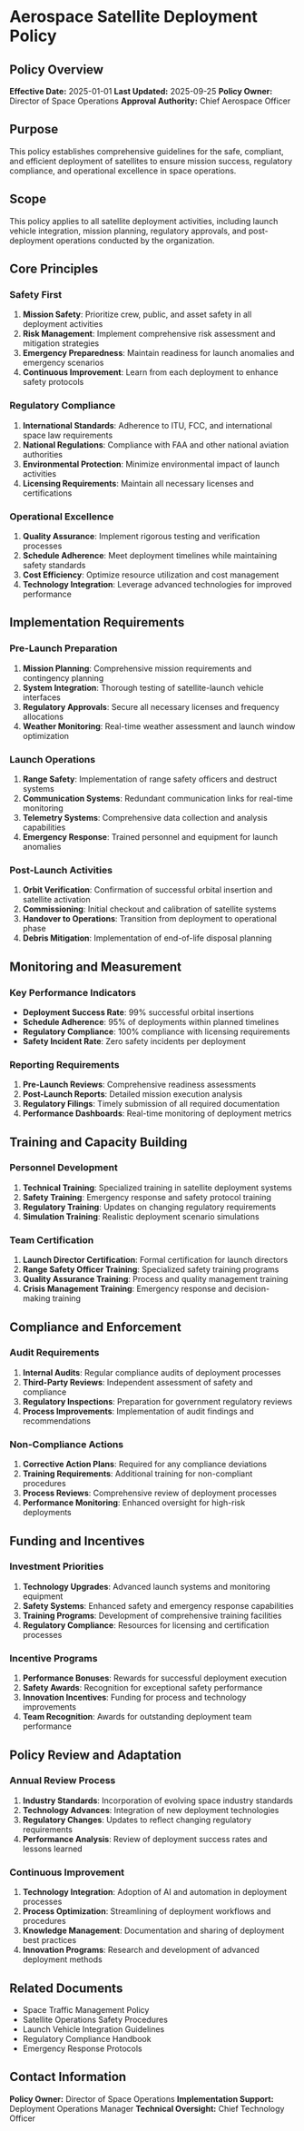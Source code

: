 # Aerospace Satellite Deployment Policy

## Policy Overview
**Effective Date:** 2025-01-01
**Last Updated:** 2025-09-25
**Policy Owner:** Director of Space Operations
**Approval Authority:** Chief Aerospace Officer

## Purpose
This policy establishes comprehensive guidelines for the safe, compliant, and efficient deployment of satellites to ensure mission success, regulatory compliance, and operational excellence in space operations.

## Scope
This policy applies to all satellite deployment activities, including launch vehicle integration, mission planning, regulatory approvals, and post-deployment operations conducted by the organization.

## Core Principles

### Safety First
1. **Mission Safety**: Prioritize crew, public, and asset safety in all deployment activities
2. **Risk Management**: Implement comprehensive risk assessment and mitigation strategies
3. **Emergency Preparedness**: Maintain readiness for launch anomalies and emergency scenarios
4. **Continuous Improvement**: Learn from each deployment to enhance safety protocols

### Regulatory Compliance
1. **International Standards**: Adherence to ITU, FCC, and international space law requirements
2. **National Regulations**: Compliance with FAA and other national aviation authorities
3. **Environmental Protection**: Minimize environmental impact of launch activities
4. **Licensing Requirements**: Maintain all necessary licenses and certifications

### Operational Excellence
1. **Quality Assurance**: Implement rigorous testing and verification processes
2. **Schedule Adherence**: Meet deployment timelines while maintaining safety standards
3. **Cost Efficiency**: Optimize resource utilization and cost management
4. **Technology Integration**: Leverage advanced technologies for improved performance

## Implementation Requirements

### Pre-Launch Preparation
1. **Mission Planning**: Comprehensive mission requirements and contingency planning
2. **System Integration**: Thorough testing of satellite-launch vehicle interfaces
3. **Regulatory Approvals**: Secure all necessary licenses and frequency allocations
4. **Weather Monitoring**: Real-time weather assessment and launch window optimization

### Launch Operations
1. **Range Safety**: Implementation of range safety officers and destruct systems
2. **Communication Systems**: Redundant communication links for real-time monitoring
3. **Telemetry Systems**: Comprehensive data collection and analysis capabilities
4. **Emergency Response**: Trained personnel and equipment for launch anomalies

### Post-Launch Activities
1. **Orbit Verification**: Confirmation of successful orbital insertion and satellite activation
2. **Commissioning**: Initial checkout and calibration of satellite systems
3. **Handover to Operations**: Transition from deployment to operational phase
4. **Debris Mitigation**: Implementation of end-of-life disposal planning

## Monitoring and Measurement

### Key Performance Indicators
- **Deployment Success Rate**: 99% successful orbital insertions
- **Schedule Adherence**: 95% of deployments within planned timelines
- **Regulatory Compliance**: 100% compliance with licensing requirements
- **Safety Incident Rate**: Zero safety incidents per deployment

### Reporting Requirements
1. **Pre-Launch Reviews**: Comprehensive readiness assessments
2. **Post-Launch Reports**: Detailed mission execution analysis
3. **Regulatory Filings**: Timely submission of all required documentation
4. **Performance Dashboards**: Real-time monitoring of deployment metrics

## Training and Capacity Building

### Personnel Development
1. **Technical Training**: Specialized training in satellite deployment systems
2. **Safety Training**: Emergency response and safety protocol training
3. **Regulatory Training**: Updates on changing regulatory requirements
4. **Simulation Training**: Realistic deployment scenario simulations

### Team Certification
1. **Launch Director Certification**: Formal certification for launch directors
2. **Range Safety Officer Training**: Specialized safety training programs
3. **Quality Assurance Training**: Process and quality management training
4. **Crisis Management Training**: Emergency response and decision-making training

## Compliance and Enforcement

### Audit Requirements
1. **Internal Audits**: Regular compliance audits of deployment processes
2. **Third-Party Reviews**: Independent assessment of safety and compliance
3. **Regulatory Inspections**: Preparation for government regulatory reviews
4. **Process Improvements**: Implementation of audit findings and recommendations

### Non-Compliance Actions
1. **Corrective Action Plans**: Required for any compliance deviations
2. **Training Requirements**: Additional training for non-compliant procedures
3. **Process Reviews**: Comprehensive review of deployment processes
4. **Performance Monitoring**: Enhanced oversight for high-risk deployments

## Funding and Incentives

### Investment Priorities
1. **Technology Upgrades**: Advanced launch systems and monitoring equipment
2. **Safety Systems**: Enhanced safety and emergency response capabilities
3. **Training Programs**: Development of comprehensive training facilities
4. **Regulatory Compliance**: Resources for licensing and certification processes

### Incentive Programs
1. **Performance Bonuses**: Rewards for successful deployment execution
2. **Safety Awards**: Recognition for exceptional safety performance
3. **Innovation Incentives**: Funding for process and technology improvements
4. **Team Recognition**: Awards for outstanding deployment team performance

## Policy Review and Adaptation

### Annual Review Process
1. **Industry Standards**: Incorporation of evolving space industry standards
2. **Technology Advances**: Integration of new deployment technologies
3. **Regulatory Changes**: Updates to reflect changing regulatory requirements
4. **Performance Analysis**: Review of deployment success rates and lessons learned

### Continuous Improvement
1. **Technology Integration**: Adoption of AI and automation in deployment processes
2. **Process Optimization**: Streamlining of deployment workflows and procedures
3. **Knowledge Management**: Documentation and sharing of deployment best practices
4. **Innovation Programs**: Research and development of advanced deployment methods

## Related Documents
- Space Traffic Management Policy
- Satellite Operations Safety Procedures
- Launch Vehicle Integration Guidelines
- Regulatory Compliance Handbook
- Emergency Response Protocols

## Contact Information
**Policy Owner:** Director of Space Operations
**Implementation Support:** Deployment Operations Manager
**Technical Oversight:** Chief Technology Officer
